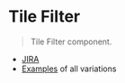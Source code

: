 # Tile Filter

> Tile Filter component.

- [JIRA](https://jira.migros.net/browse/MIDUWEB-99)
- [Examples](../../pages/Angebotsliste.html) of all variations